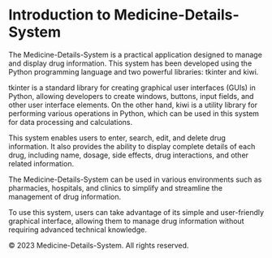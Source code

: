 <!DOCTYPE html>
<html lang="en">
<head>
    <meta charset="UTF-8">
    <meta name="viewport" content="width=device-width, initial-scale=1.0">
    <meta name="description" content="Introduction to the Medicine-Details-System, a Python-based application for managing drug information.">
    
</head>
<body>
    <div class="container">
        <h1>Introduction to Medicine-Details-System</h1>
        <p>
            The <span class="highlight">Medicine-Details-System</span> is a practical application designed to manage and display drug information. This system has been developed using the Python programming language and two powerful libraries: <span class="highlight">tkinter</span> and <span class="highlight">kiwi</span>.
        </p>
        <p>
            <span class="highlight">tkinter</span> is a standard library for creating graphical user interfaces (GUIs) in Python, allowing developers to create windows, buttons, input fields, and other user interface elements. On the other hand, <span class="highlight">kiwi</span> is a utility library for performing various operations in Python, which can be used in this system for data processing and calculations.
        </p>
        <p>
            This system enables users to enter, search, edit, and delete drug information. It also provides the ability to display complete details of each drug, including name, dosage, side effects, drug interactions, and other related information.
        </p>
        <p>
            The <span class="highlight">Medicine-Details-System</span> can be used in various environments such as pharmacies, hospitals, and clinics to simplify and streamline the management of drug information.
        </p>
        <p>
            To use this system, users can take advantage of its simple and user-friendly graphical interface, allowing them to manage drug information without requiring advanced technical knowledge.
        </p>
    </div>
    <div class="footer">
        &copy; 2023 Medicine-Details-System. All rights reserved.
    </div>
</body>
</html>
